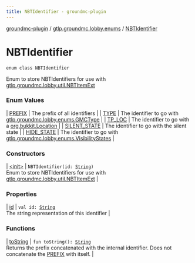 ```yaml
---
title: NBTIdentifier - groundmc-plugin
---
```


[groundmc-plugin](../../index.html) / [gtlp.groundmc.lobby.enums](../index.html) / [NBTIdentifier](.)

# NBTIdentifier

`enum class NBTIdentifier`

Enum to store NBTIdentifiers for use with [gtlp.groundmc.lobby.util.NBTItemExt](../../gtlp.groundmc.lobby.util/-n-b-t-item-ext/index.html)

### Enum Values

| [PREFIX](-p-r-e-f-i-x.html) | The prefix of all identifiers |
| [TYPE](-t-y-p-e.html) | The identifier to go with [gtlp.groundmc.lobby.enums.GMCType](../-g-m-c-type/index.html) |
| [TP_LOC](-t-p_-l-o-c.html) | The identifier to go with a [org.bukkit.Location](https://hub.spigotmc.org/javadocs/spigot/org/bukkit/Location.html) |
| [SILENT_STATE](-s-i-l-e-n-t_-s-t-a-t-e.html) | The identifier to go with the silent state |
| [HIDE_STATE](-h-i-d-e_-s-t-a-t-e.html) | The identifier to go with [gtlp.groundmc.lobby.enums.VisibilityStates](../-visibility-states/index.html) |

### Constructors

| [&lt;init&gt;](-init-.html) | `NBTIdentifier(id: `[`String`](https://kotlinlang.org/api/latest/jvm/stdlib/kotlin/-string/index.html)`)`<br>Enum to store NBTIdentifiers for use with [gtlp.groundmc.lobby.util.NBTItemExt](../../gtlp.groundmc.lobby.util/-n-b-t-item-ext/index.html) |

### Properties

| [id](id.html) | `val id: `[`String`](https://kotlinlang.org/api/latest/jvm/stdlib/kotlin/-string/index.html)<br>The string representation of this identifier |

### Functions

| [toString](to-string.html) | `fun toString(): `[`String`](https://kotlinlang.org/api/latest/jvm/stdlib/kotlin/-string/index.html)<br>Returns the prefix concatenated with the internal identifier. Does not concatenate the [PREFIX](-p-r-e-f-i-x.html) with itself. |

